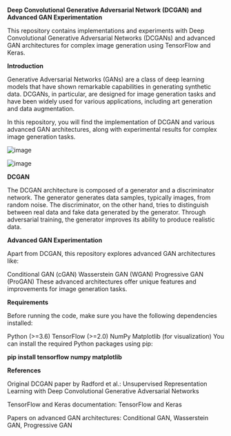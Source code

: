 **Deep Convolutional Generative Adversarial Network (DCGAN) and Advanced GAN Experimentation**

This repository contains implementations and experiments with Deep Convolutional Generative Adversarial Networks (DCGANs) and advanced GAN architectures for complex image generation using TensorFlow and Keras.

**Introduction**

Generative Adversarial Networks (GANs) are a class of deep learning models that have shown remarkable capabilities in generating synthetic data. DCGANs, in particular, are designed for image generation tasks and have been widely used for various applications, including art generation and data augmentation.

In this repository, you will find the implementation of DCGAN and various advanced GAN architectures, along with experimental results for complex image generation tasks.

![image](https://github.com/dagbeme1/holbertonschool-gan/assets/105249635/14e4186d-bfce-4323-85b4-73b1f2c449b0)

![image](https://github.com/dagbeme1/holbertonschool-gan/assets/105249635/ab8737bb-ddc6-42e3-b8dc-c3b83666ae37)



**DCGAN**

The DCGAN architecture is composed of a generator and a discriminator network. The generator generates data samples, typically images, from random noise. The discriminator, on the other hand, tries to distinguish between real data and fake data generated by the generator. Through adversarial training, the generator improves its ability to produce realistic data.

**Advanced GAN Experimentation**

Apart from DCGAN, this repository explores advanced GAN architectures like:

Conditional GAN (cGAN)
Wasserstein GAN (WGAN)
Progressive GAN (ProGAN)
These advanced architectures offer unique features and improvements for image generation tasks.

**Requirements**

Before running the code, make sure you have the following dependencies installed:

Python (>=3.6)
TensorFlow (>=2.0)
NumPy
Matplotlib (for visualization)
You can install the required Python packages using pip:

**pip install tensorflow numpy matplotlib**

**References**

Original DCGAN paper by Radford et al.: Unsupervised Representation Learning with Deep Convolutional Generative Adversarial Networks

TensorFlow and Keras documentation: TensorFlow and Keras

Papers on advanced GAN architectures: Conditional GAN, Wasserstein GAN, Progressive GAN
